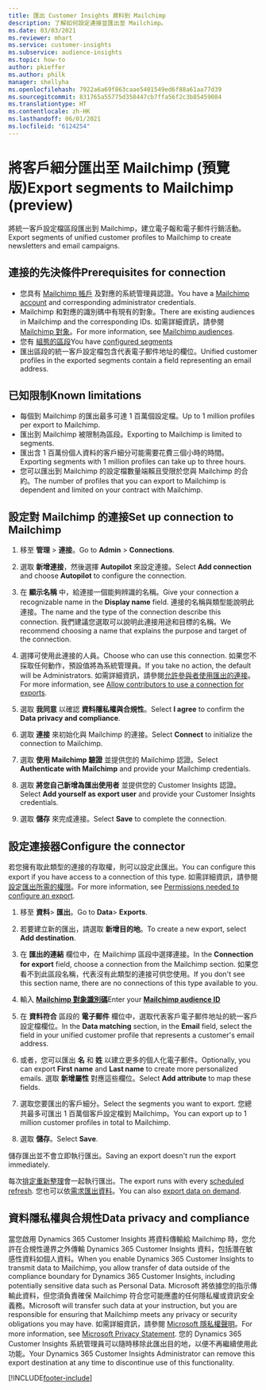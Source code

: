 ```yaml
---
title: 匯出 Customer Insights 資料到 Mailchimp
description: 了解如何設定連接並匯出至 Mailchimp。
ms.date: 03/03/2021
ms.reviewer: mhart
ms.service: customer-insights
ms.subservice: audience-insights
ms.topic: how-to
author: pkieffer
ms.author: philk
manager: shellyha
ms.openlocfilehash: 7922a6a69f863caae5401549ed6f88a61aa77d39
ms.sourcegitcommit: 831765a55775d358447cb7ffa56f2c3b85459084
ms.translationtype: HT
ms.contentlocale: zh-HK
ms.lasthandoff: 06/01/2021
ms.locfileid: "6124254"
---
```

# <a name="export-segments-to-mailchimp-preview"></a><span data-ttu-id="72ac9-103">將客戶細分匯出至 Mailchimp (預覽版)</span><span class="sxs-lookup"><span data-stu-id="72ac9-103">Export segments to Mailchimp (preview)</span></span>

<span data-ttu-id="72ac9-104">將統一客戶設定檔區段匯出到 Mailchimp，建立電子報和電子郵件行銷活動。</span><span class="sxs-lookup"><span data-stu-id="72ac9-104">Export segments of unified customer profiles to Mailchimp to create newsletters and email campaigns.</span></span>

## <a name="prerequisites-for-connection"></a><span data-ttu-id="72ac9-105">連接的先決條件</span><span class="sxs-lookup"><span data-stu-id="72ac9-105">Prerequisites for connection</span></span>

-   <span data-ttu-id="72ac9-106">您具有 [Mailchimp 帳戶](https://mailchimp.com/) 及對應的系統管理員認證。</span><span class="sxs-lookup"><span data-stu-id="72ac9-106">You have a [Mailchimp account](https://mailchimp.com/) and corresponding administrator credentials.</span></span>
-   <span data-ttu-id="72ac9-107">Mailchimp 和對應的識別碼中有現有的對象。</span><span class="sxs-lookup"><span data-stu-id="72ac9-107">There are existing audiences in Mailchimp and the corresponding IDs.</span></span> <span data-ttu-id="72ac9-108">如需詳細資訊，請參閱 [Mailchimp 對象](https://mailchimp.com/help/create-audience/)。</span><span class="sxs-lookup"><span data-stu-id="72ac9-108">For more information, see [Mailchimp audiences](https://mailchimp.com/help/create-audience/).</span></span>
-   <span data-ttu-id="72ac9-109">您有 [組態的區段](segments.md)</span><span class="sxs-lookup"><span data-stu-id="72ac9-109">You have [configured segments](segments.md)</span></span>
-   <span data-ttu-id="72ac9-110">匯出區段的統一客戶設定檔包含代表電子郵件地址的欄位。</span><span class="sxs-lookup"><span data-stu-id="72ac9-110">Unified customer profiles in the exported segments contain a field representing an email address.</span></span>

## <a name="known-limitations"></a><span data-ttu-id="72ac9-111">已知限制</span><span class="sxs-lookup"><span data-stu-id="72ac9-111">Known limitations</span></span>

- <span data-ttu-id="72ac9-112">每個到 Mailchimp 的匯出最多可達 1 百萬個設定檔。</span><span class="sxs-lookup"><span data-stu-id="72ac9-112">Up to 1 million profiles per export to Mailchimp.</span></span>
- <span data-ttu-id="72ac9-113">匯出到 Mailchimp 被限制為區段。</span><span class="sxs-lookup"><span data-stu-id="72ac9-113">Exporting to Mailchimp is limited to segments.</span></span>
- <span data-ttu-id="72ac9-114">匯出含 1 百萬份個人資料的客戶細分可能需要花費三個小時的時間。</span><span class="sxs-lookup"><span data-stu-id="72ac9-114">Exporting segments with 1 million profiles can take up to three hours.</span></span> 
- <span data-ttu-id="72ac9-115">您可以匯出到 Mailchimp 的設定檔數量端賴且受限於您與 Mailchimp 的合約。</span><span class="sxs-lookup"><span data-stu-id="72ac9-115">The number of profiles that you can export to Mailchimp is dependent and limited on your contract with Mailchimp.</span></span>

## <a name="set-up-connection-to-mailchimp"></a><span data-ttu-id="72ac9-116">設定對 Mailchimp 的連接</span><span class="sxs-lookup"><span data-stu-id="72ac9-116">Set up connection to Mailchimp</span></span>

1. <span data-ttu-id="72ac9-117">移至 **管理** > **連接**。</span><span class="sxs-lookup"><span data-stu-id="72ac9-117">Go to **Admin** > **Connections**.</span></span>

1. <span data-ttu-id="72ac9-118">選取 **新增連接**，然後選擇 **Autopilot** 來設定連接。</span><span class="sxs-lookup"><span data-stu-id="72ac9-118">Select **Add connection** and choose **Autopilot** to configure the connection.</span></span>

1. <span data-ttu-id="72ac9-119">在 **顯示名稱** 中，給連接一個能夠辨識的名稱。</span><span class="sxs-lookup"><span data-stu-id="72ac9-119">Give your connection a recognizable name in the **Display name** field.</span></span> <span data-ttu-id="72ac9-120">連接的名稱與類型能說明此連接。</span><span class="sxs-lookup"><span data-stu-id="72ac9-120">The name and the type of the connection describe this connection.</span></span> <span data-ttu-id="72ac9-121">我們建議您選取可以說明此連接用途和目標的名稱。</span><span class="sxs-lookup"><span data-stu-id="72ac9-121">We recommend choosing a name that explains the purpose and target of the connection.</span></span>

1. <span data-ttu-id="72ac9-122">選擇可使用此連接的人員。</span><span class="sxs-lookup"><span data-stu-id="72ac9-122">Choose who can use this connection.</span></span> <span data-ttu-id="72ac9-123">如果您不採取任何動作，預設值將為系統管理員。</span><span class="sxs-lookup"><span data-stu-id="72ac9-123">If you take no action, the default will be Administrators.</span></span> <span data-ttu-id="72ac9-124">如需詳細資訊，請參閱[允許參與者使用匯出的連接](connections.md#allow-contributors-to-use-a-connection-for-exports)。</span><span class="sxs-lookup"><span data-stu-id="72ac9-124">For more information, see [Allow contributors to use a connection for exports](connections.md#allow-contributors-to-use-a-connection-for-exports).</span></span>

1. <span data-ttu-id="72ac9-125">選取 **我同意** 以確認 **資料隱私權與合規性**。</span><span class="sxs-lookup"><span data-stu-id="72ac9-125">Select **I agree** to confirm the **Data privacy and compliance**.</span></span>

1. <span data-ttu-id="72ac9-126">選取 **連接** 來初始化與 Mailchimp 的連接。</span><span class="sxs-lookup"><span data-stu-id="72ac9-126">Select **Connect** to initialize the connection to Mailchimp.</span></span>

1. <span data-ttu-id="72ac9-127">選取 **使用 Mailchimp 驗證** 並提供您的 Mailchimp 認證。</span><span class="sxs-lookup"><span data-stu-id="72ac9-127">Select **Authenticate with Mailchimp** and provide your Mailchimp credentials.</span></span>

1. <span data-ttu-id="72ac9-128">選取 **將您自己新增為匯出使用者** 並提供您的 Customer Insights 認證。</span><span class="sxs-lookup"><span data-stu-id="72ac9-128">Select **Add yourself as export user** and provide your Customer Insights credentials.</span></span>

1. <span data-ttu-id="72ac9-129">選取 **儲存** 來完成連接。</span><span class="sxs-lookup"><span data-stu-id="72ac9-129">Select **Save** to complete the connection.</span></span> 

## <a name="configure-the-connector"></a><span data-ttu-id="72ac9-130">設定連接器</span><span class="sxs-lookup"><span data-stu-id="72ac9-130">Configure the connector</span></span>

<span data-ttu-id="72ac9-131">若您擁有取此類型的連接的存取權，則可以設定此匯出。</span><span class="sxs-lookup"><span data-stu-id="72ac9-131">You can configure this export if you have access to a connection of this type.</span></span> <span data-ttu-id="72ac9-132">如需詳細資訊，請參閱[設定匯出所需的權限](export-destinations.md#set-up-a-new-export)。</span><span class="sxs-lookup"><span data-stu-id="72ac9-132">For more information, see [Permissions needed to configure an export](export-destinations.md#set-up-a-new-export).</span></span>

1. <span data-ttu-id="72ac9-133">移至 **資料**> **匯出**。</span><span class="sxs-lookup"><span data-stu-id="72ac9-133">Go to **Data**> **Exports**.</span></span>

1. <span data-ttu-id="72ac9-134">若要建立新的匯出，請選取 **新增目的地**。</span><span class="sxs-lookup"><span data-stu-id="72ac9-134">To create a new export, select **Add destination**.</span></span>

1. <span data-ttu-id="72ac9-135">在 **匯出的連結** 欄位中，在 Mailchimp 區段中選擇連接。</span><span class="sxs-lookup"><span data-stu-id="72ac9-135">In the **Connection for export** field, choose a connection from the Mailchimp section.</span></span> <span data-ttu-id="72ac9-136">如果您看不到此區段名稱，代表沒有此類型的連接可供您使用。</span><span class="sxs-lookup"><span data-stu-id="72ac9-136">If you don't see this section name, there are no connections of this type available to you.</span></span>

1. <span data-ttu-id="72ac9-137">輸入 **[Mailchimp 對象識別碼](https://mailchimp.com/help/find-audience-id/)**</span><span class="sxs-lookup"><span data-stu-id="72ac9-137">Enter your **[Mailchimp audience ID](https://mailchimp.com/help/find-audience-id/)**</span></span>

3. <span data-ttu-id="72ac9-138">在 **資料符合** 區段的 **電子郵件** 欄位中，選取代表客戶電子郵件地址的統一客戶設定檔欄位。</span><span class="sxs-lookup"><span data-stu-id="72ac9-138">In the **Data matching** section, in the **Email** field, select the field in your unified customer profile that represents a customer's email address.</span></span> 

1. <span data-ttu-id="72ac9-139">或者，您可以匯出 **名** 和 **姓** 以建立更多的個人化電子郵件。</span><span class="sxs-lookup"><span data-stu-id="72ac9-139">Optionally, you can export **First name** and **Last name** to create more personalized emails.</span></span> <span data-ttu-id="72ac9-140">選取 **新增屬性** 對應這些欄位。</span><span class="sxs-lookup"><span data-stu-id="72ac9-140">Select **Add attribute** to map these fields.</span></span>

1. <span data-ttu-id="72ac9-141">選取您要匯出的客戶細分。</span><span class="sxs-lookup"><span data-stu-id="72ac9-141">Select the segments you want to export.</span></span> <span data-ttu-id="72ac9-142">您總共最多可匯出 1 百萬個客戶設定檔到 Mailchimp。</span><span class="sxs-lookup"><span data-stu-id="72ac9-142">You can export up to 1 million customer profiles in total to Mailchimp.</span></span>

1. <span data-ttu-id="72ac9-143">選取 **儲存**。</span><span class="sxs-lookup"><span data-stu-id="72ac9-143">Select **Save**.</span></span>

<span data-ttu-id="72ac9-144">儲存匯出並不會立即執行匯出。</span><span class="sxs-lookup"><span data-stu-id="72ac9-144">Saving an export doesn't run the export immediately.</span></span>

<span data-ttu-id="72ac9-145">每次[排定重新整理](system.md#schedule-tab)會一起執行匯出。</span><span class="sxs-lookup"><span data-stu-id="72ac9-145">The export runs with every [scheduled refresh](system.md#schedule-tab).</span></span> <span data-ttu-id="72ac9-146">您也可以依[需求匯出資料](export-destinations.md#run-exports-on-demand)。</span><span class="sxs-lookup"><span data-stu-id="72ac9-146">You can also [export data on demand](export-destinations.md#run-exports-on-demand).</span></span> 

## <a name="data-privacy-and-compliance"></a><span data-ttu-id="72ac9-147">資料隱私權與合規性</span><span class="sxs-lookup"><span data-stu-id="72ac9-147">Data privacy and compliance</span></span>

<span data-ttu-id="72ac9-148">當您啟用 Dynamics 365 Customer Insights 將資料傳輸給 Mailchimp 時，您允許在合規性邊界之外傳輸 Dynamics 365 Customer Insights 資料，包括潛在敏感性資料如個人資料。</span><span class="sxs-lookup"><span data-stu-id="72ac9-148">When you enable Dynamics 365 Customer Insights to transmit data to Mailchimp, you allow transfer of data outside of the compliance boundary for Dynamics 365 Customer Insights, including potentially sensitive data such as Personal Data.</span></span> <span data-ttu-id="72ac9-149">Microsoft 將依據您的指示傳輸此資料，但您須負責確保 Mailchimp 符合您可能應盡的任何隱私權或資訊安全義務。</span><span class="sxs-lookup"><span data-stu-id="72ac9-149">Microsoft will transfer such data at your instruction, but you are responsible for ensuring that Mailchimp meets any privacy or security obligations you may have.</span></span> <span data-ttu-id="72ac9-150">如需詳細資訊，請參閱 [Microsoft 隱私權聲明](https://go.microsoft.com/fwlink/?linkid=396732)。</span><span class="sxs-lookup"><span data-stu-id="72ac9-150">For more information, see [Microsoft Privacy Statement](https://go.microsoft.com/fwlink/?linkid=396732).</span></span>
<span data-ttu-id="72ac9-151">您的 Dynamics 365 Customer Insights 系統管理員可以隨時移除此匯出目的地，以便不再繼續使用此功能。</span><span class="sxs-lookup"><span data-stu-id="72ac9-151">Your Dynamics 365 Customer Insights Administrator can remove this export destination at any time to discontinue use of this functionality.</span></span>

[!INCLUDE[footer-include](../includes/footer-banner.md)]
